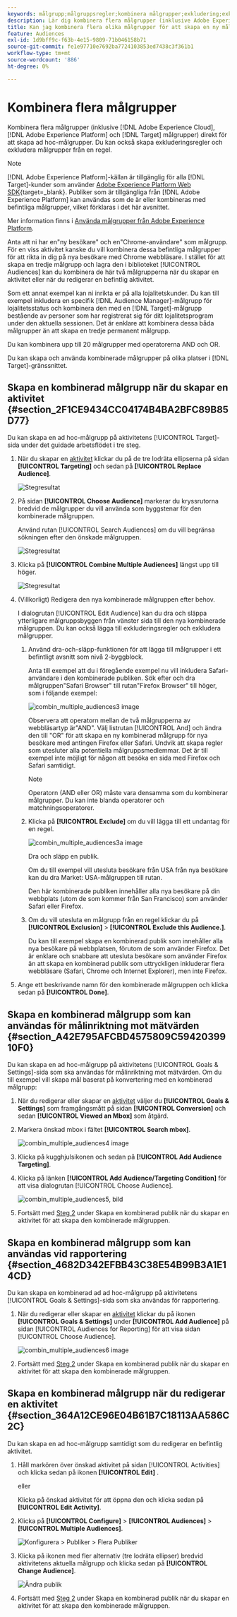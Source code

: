 ```yaml
---
keywords: målgrupp;målgruppsregler;kombinera målgrupper;exkludering;exkludera;kombinera målgrupper;ad hoc-målgrupper;ad hoc-målgrupper
description: Lär dig kombinera flera målgrupper (inklusive Adobe Experience Cloud-målgrupper och [!DNL Target] målgrupper) direkt för att skapa ad hoc-målgrupper.
title: Kan jag kombinera flera olika målgrupper för att skapa en ny målgrupp?
feature: Audiences
exl-id: 1d9bff9c-f63b-4e15-9809-71b046158b71
source-git-commit: fe1e97710e7692ba7724103853ed7438c3f361b1
workflow-type: tm+mt
source-wordcount: '886'
ht-degree: 0%

---
```


# Kombinera flera målgrupper

Kombinera flera målgrupper (inklusive [!DNL Adobe Experience Cloud], [!DNL Adobe Experience Platform] och [!DNL Target] målgrupper) direkt för att skapa ad hoc-målgrupper. Du kan också skapa exkluderingsregler och exkludera målgrupper från en regel.

>[!NOTE]
>
>[!DNL Adobe Experience Platform]-källan är tillgänglig för alla [!DNL Target]-kunder som använder [Adobe Experience Platform Web SDK](https://experienceleague.adobe.com/docs/target-dev/developer/client-side/aep-web-sdk.html?lang=en){target=_blank}. Publiker som är tillgängliga från [!DNL Adobe Experience Platform] kan användas som de är eller kombineras med befintliga målgrupper, vilket förklaras i det här avsnittet.
>
>Mer information finns i [Använda målgrupper från Adobe Experience Platform](/help/main/c-target/c-audiences/audiences.md#aep).

Anta att ni har en&quot;ny besökare&quot; och en&quot;Chrome-användare&quot; som målgrupp. För en viss aktivitet kanske du vill kombinera dessa befintliga målgrupper för att rikta in dig på nya besökare med Chrome webbläsare. I stället för att skapa en tredje målgrupp och lagra den i biblioteket [!UICONTROL Audiences] kan du kombinera de här två målgrupperna när du skapar en aktivitet eller när du redigerar en befintlig aktivitet.

Som ett annat exempel kan ni inrikta er på alla lojalitetskunder. Du kan till exempel inkludera en specifik [!DNL Audience Manager]-målgrupp för lojalitetsstatus och kombinera den med en [!DNL Target]-målgrupp bestående av personer som har registrerat sig för ditt lojalitetsprogram under den aktuella sessionen. Det är enklare att kombinera dessa båda målgrupper än att skapa en tredje permanent målgrupp.

Du kan kombinera upp till 20 målgrupper med operatorerna AND och OR.

Du kan skapa och använda kombinerade målgrupper på olika platser i [!DNL Target]-gränssnittet.

## Skapa en kombinerad målgrupp när du skapar en aktivitet {#section_2F1CE9434CC04174B4BA2BFC89B85D77}

Du kan skapa en ad hoc-målgrupp på aktivitetens [!UICONTROL Target]-sida under det guidade arbetsflödet i tre steg.

1. När du skapar en [aktivitet](/help/main/c-activities/activities.md#concept_D317A95A1AB54674BA7AB65C7985BA03) klickar du på de tre lodräta ellipserna på sidan **[!UICONTROL Targeting]** och sedan på **[!UICONTROL Replace Audience]**.

   ![Stegresultat](assets/edit_audience.png)

1. På sidan **[!UICONTROL Choose Audience]** markerar du kryssrutorna bredvid de målgrupper du vill använda som byggstenar för den kombinerade målgruppen.

   Använd rutan [!UICONTROL Search Audiences] om du vill begränsa sökningen efter den önskade målgruppen.

   ![Stegresultat](assets/combine_multiple_audiences1.png)

1. Klicka på **[!UICONTROL Combine Multiple Audiences]** längst upp till höger.

   ![Stegresultat](assets/combine_multiple_audiences2.png)

1. (Villkorligt) Redigera den nya kombinerade målgruppen efter behov.

   I dialogrutan [!UICONTROL Edit Audience] kan du dra och släppa ytterligare målgruppsbyggen från vänster sida till den nya kombinerade målgruppen. Du kan också lägga till exkluderingsregler och exkludera målgrupper.

   1. Använd dra-och-släpp-funktionen för att lägga till målgrupper i ett befintligt avsnitt som nivå 2-byggblock.

      Anta till exempel att du i föregående exempel nu vill inkludera Safari-användare i den kombinerade publiken. Sök efter och dra målgruppen&quot;Safari Browser&quot; till rutan&quot;Firefox Browser&quot; till höger, som i följande exempel:

      ![combin_multiple_audiences3 image](assets/combine_multiple_audiences3.png)

      Observera att operatorn mellan de två målgrupperna av webbläsartyp är&quot;AND&quot;. Välj listrutan [!UICONTROL And] och ändra den till &quot;OR&quot; för att skapa en ny kombinerad målgrupp för nya besökare med antingen Firefox eller Safari. Undvik att skapa regler som utesluter alla potentiella målgruppsmedlemmar. Det är till exempel inte möjligt för någon att besöka en sida med Firefox och Safari samtidigt.

      >[!NOTE]
      >
      >Operatorn (AND eller OR) måste vara densamma som du kombinerar målgrupper. Du kan inte blanda operatorer och matchningsoperatorer.

   1. Klicka på **[!UICONTROL Exclude]** om du vill lägga till ett undantag för en regel.

      ![combin_multiple_audiences3a image](assets/combine_multiple_audiences3a.png)

      Dra och släpp en publik.

      Om du till exempel vill utesluta besökare från USA från nya besökare kan du dra Market: USA-målgruppen till rutan.

      Den här kombinerade publiken innehåller alla nya besökare på din webbplats (utom de som kommer från San Francisco) som använder Safari eller Firefox.

   1. Om du vill utesluta en målgrupp från en regel klickar du på **[!UICONTROL Exclusion]** > **[!UICONTROL Exclude this Audience.]**.

      Du kan till exempel skapa en kombinerad publik som innehåller alla nya besökare på webbplatsen, förutom de som använder Firefox. Det är enklare och snabbare att utesluta besökare som använder Firefox än att skapa en kombinerad publik som uttryckligen inkluderar flera webbläsare (Safari, Chrome och Internet Explorer), men inte Firefox.

1. Ange ett beskrivande namn för den kombinerade målgruppen och klicka sedan på **[!UICONTROL Done]**.

## Skapa en kombinerad målgrupp som kan användas för målinriktning mot mätvärden {#section_A42E795AFCBD4575809C5942039910F0}

Du kan skapa en ad hoc-målgrupp på aktivitetens [!UICONTROL Goals & Settings]-sida som ska användas för målinriktning mot mätvärden. Om du till exempel vill skapa mål baserat på konvertering med en kombinerad målgrupp:

1. När du redigerar eller skapar en [aktivitet](/help/main/c-activities/activities.md#concept_D317A95A1AB54674BA7AB65C7985BA03) väljer du **[!UICONTROL Goals & Settings]** som framgångsmått på sidan **[!UICONTROL Conversion]** och sedan **[!UICONTROL Viewed an Mbox]** som åtgärd.
1. Markera önskad mbox i fältet **[!UICONTROL Search mbox]**.

   ![combin_multiple_audiences4 image](assets/combine_multiple_audiences4.png)

1. Klicka på kugghjulsikonen och sedan på **[!UICONTROL Add Audience Targeting]**.
1. Klicka på länken **[!UICONTROL Add Audience/Targeting Condition]** för att visa dialogrutan [!UICONTROL Choose Audience].

   ![combin_multiple_audiences5, bild](assets/combine_multiple_audiences5.png)

1. Fortsätt med [Steg 2](/help/main/c-target/combining-multiple-audiences.md#section_2F1CE9434CC04174B4BA2BFC89B85D77) under Skapa en kombinerad publik när du skapar en aktivitet för att skapa den kombinerade målgruppen.

## Skapa en kombinerad målgrupp som kan användas vid rapportering {#section_4682D342EFBB43C38E54B99B3A1E14CD}

Du kan skapa en kombinerad ad ad hoc-målgrupp på aktivitetens [!UICONTROL Goals & Settings]-sida som ska användas för rapportering.

1. När du redigerar eller skapar en [aktivitet](/help/main/c-activities/activities.md#concept_D317A95A1AB54674BA7AB65C7985BA03) klickar du på ikonen **[!UICONTROL Goals & Settings]** under **[!UICONTROL Add Audience]** på sidan [!UICONTROL Audiences for Reporting] för att visa sidan [!UICONTROL Choose Audience].

   ![combin_multiple_audiences6 image](assets/combine_multiple_audiences6.png)

1. Fortsätt med [Steg 2](/help/main/c-target/combining-multiple-audiences.md#section_2F1CE9434CC04174B4BA2BFC89B85D77) under Skapa en kombinerad publik när du skapar en aktivitet för att skapa den kombinerade målgruppen.

## Skapa en kombinerad målgrupp när du redigerar en aktivitet {#section_364A12CE96E04B61B7C18113AA586C2C}

Du kan skapa en ad hoc-målgrupp samtidigt som du redigerar en befintlig aktivitet.

1. Håll markören över önskad aktivitet på sidan [!UICONTROL Activities] och klicka sedan på ikonen **[!UICONTROL Edit]** .

   eller

   Klicka på önskad aktivitet för att öppna den och klicka sedan på **[!UICONTROL Edit Activity]**.

1. Klicka på **[!UICONTROL Configure]** > **[!UICONTROL Audiences]** > **[!UICONTROL Multiple Audiences]**.

   ![Konfigurera > Publiker > Flera Publiker](assets/combine_multiple_audiences7.png)

1. Klicka på ikonen med fler alternativ (tre lodräta ellipser) bredvid aktivitetens aktuella målgrupp och klicka sedan på **[!UICONTROL Change Audience]**.

   ![Ändra publik](assets/combine_multiple_audiences8.png)

1. Fortsätt med [Steg 2](/help/main/c-target/combining-multiple-audiences.md#section_2F1CE9434CC04174B4BA2BFC89B85D77) under Skapa en kombinerad publik när du skapar en aktivitet för att skapa den kombinerade målgruppen.
